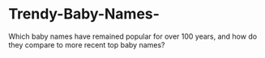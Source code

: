 # Trendy-Baby-Names-
Which baby names have remained popular for over 100 years, and how do they compare to more recent top baby names? 
